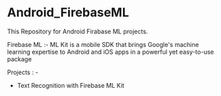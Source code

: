 # Android_FirebaseML
This Repository for Android Firabase ML projects. 

Firebase ML :- ML Kit is a mobile SDK that brings Google's machine learning expertise to Android and iOS apps in a powerful yet easy-to-use package

Projects : -         
- Text Recognition with Firebase ML Kit
